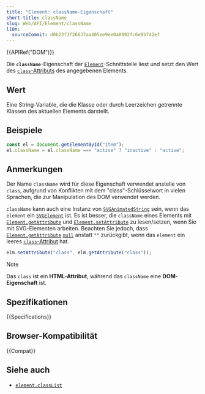 ```yaml
---
title: "Element: className-Eigenschaft"
short-title: className
slug: Web/API/Element/className
l10n:
  sourceCommit: d0b23f3f26637aa405ee9ee0a0892fc6e9b742ef
---
```


{{APIRef("DOM")}}

Die **`className`**-Eigenschaft der
[`Element`](/de/docs/Web/API/Element)-Schnittstelle liest und setzt den Wert des [`class`-Attributs](/de/docs/Web/HTML/Global_attributes/class)
des angegebenen Elements.

## Wert

Eine String-Variable, die die Klasse oder durch Leerzeichen getrennte Klassen des aktuellen Elements darstellt.

## Beispiele

```js
const el = document.getElementById("item");
el.className = el.className === "active" ? "inactive" : "active";
```

## Anmerkungen

Der Name `className` wird für diese Eigenschaft verwendet anstelle von `class`,
aufgrund von Konflikten mit dem "class"-Schlüsselwort in vielen Sprachen, die zur
Manipulation des DOM verwendet werden.

`className` kann auch eine Instanz von [`SVGAnimatedString`](/de/docs/Web/API/SVGAnimatedString) sein, wenn
das `element` ein [`SVGElement`](/de/docs/Web/API/SVGElement) ist. Es ist besser, die
`className` eines Elements mit [`Element.getAttribute`](/de/docs/Web/API/Element/getAttribute) und
[`Element.setAttribute`](/de/docs/Web/API/Element/setAttribute) zu lesen/setzen, wenn Sie mit SVG-Elementen arbeiten. Beachten Sie jedoch,
dass [`Element.getAttribute`](/de/docs/Web/API/Element/getAttribute)
[`null`](/de/docs/Web/JavaScript/Reference/Operators/null)
anstatt `""` zurückgibt, wenn das `element` ein leeres [`class`-Attribut](/de/docs/Web/HTML/Global_attributes/class) hat.

```js
elm.setAttribute("class", elm.getAttribute("class"));
```

> [!NOTE]
> Das `class` ist ein **HTML-Attribut**, während das
> `className` eine **DOM-Eigenschaft** ist.

## Spezifikationen

{{Specifications}}

## Browser-Kompatibilität

{{Compat}}

## Siehe auch

- [`element.classList`](/de/docs/Web/API/Element/classList)
